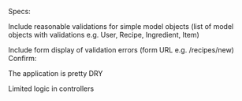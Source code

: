Specs:

 Include reasonable validations for simple model objects (list of model objects with validations e.g. User, Recipe, Ingredient, Item)

 Include form display of validation errors (form URL e.g. /recipes/new)
 Confirm:

 The application is pretty DRY

 Limited logic in controllers
 